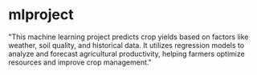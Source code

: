 # mlproject
"This machine learning project predicts crop yields based on factors like weather, soil quality, and historical data. It utilizes regression models to analyze and forecast agricultural productivity, helping farmers optimize resources and improve crop management."
